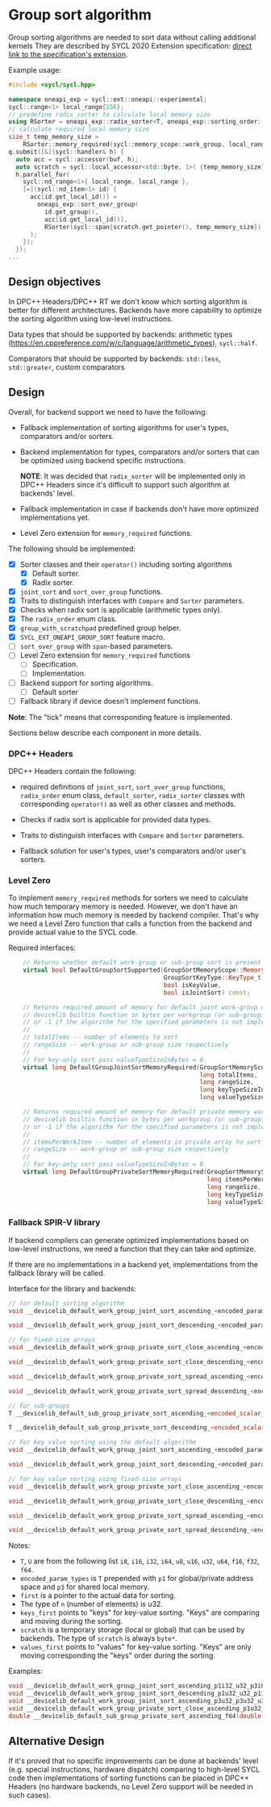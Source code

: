 # Group sort algorithm

Group sorting algorithms are needed to sort data without calling additional kernels
They are described by SYCL 2020 Extension specification:
[direct link to the specification's extension][group_sort_spec].

[group_sort_spec]: https://github.com/intel/llvm/blob/sycl/sycl/doc/extensions/GroupAlgorithms/SYCL_INTEL_group_sort.asciidoc

Example usage:

```cpp
#include <sycl/sycl.hpp>

namespace oneapi_exp = sycl::ext::oneapi::experimental;
sycl::range<1> local_range{256};
// predefine radix_sorter to calculate local memory size
using RSorter = oneapi_exp::radix_sorter<T, oneapi_exp::sorting_order::descending>;
// calculate required local memory size
size_t temp_memory_size =
    RSorter::memory_required(sycl::memory_scope::work_group, local_range);
q.submit([&](sycl::handler& h) {
  auto acc = sycl::accessor(buf, h);
  auto scratch = sycl::local_accessor<std::byte, 1>( {temp_memory_size}, h);
  h.parallel_for(
    sycl::nd_range<1>{ local_range, local_range },
    [=](sycl::nd_item<1> id) {
      acc[id.get_local_id()] =
        oneapi_exp::sort_over_group(
          id.get_group(),
          acc[id.get_local_id()],
          RSorter(sycl::span{scratch.get_pointer(), temp_memory_size})
      );
    });
  });
...
```

## Design objectives

In DPC++ Headers/DPC++ RT we don't know which sorting algorithm is better for
different architectures. Backends have more capability to optimize the sorting algorithm
using low-level instructions.

Data types that should be supported by backends: arithmetic types
(https://en.cppreference.com/w/c/language/arithmetic_types), `sycl::half`.

Comparators that should be supported by backends: `std::less`, `std::greater`,
custom comparators

## Design

Overall, for backend support we need to have the following:
- Fallback implementation of sorting algorithms for user's types, comparators and/or sorters.

- Backend implementation for types, comparators and/or sorters
  that can be optimized using backend specific instructions.

  **NOTE**: It was decided that `radix_sorter` will be implemented only in DPC++ Headers since
it's difficult to support such algorithm at backends' level.

- Fallback implementation in case if backends don't have more optimized implementations yet.

- Level Zero extension for `memory_required` functions.

The following should be implemented:

- [x] Sorter classes and their `operator()` including sorting algorithms
  - [x] Default sorter.
  - [x] Radix sorter.
- [x] `joint_sort` and `sort_over_group` functions.
- [x] Traits to distinguish interfaces with `Compare` and `Sorter` parameters.
- [x] Checks when radix sort is applicable (arithmetic types only).
- [x] The `radix_order` enum class.
- [x] `group_with_scratchpad` predefined group helper.
- [x] `SYCL_EXT_ONEAPI_GROUP_SORT` feature macro.
- [ ] `sort_over_group` with `span`-based parameters.
- [ ] Level Zero extension for `memory_required` functions
  - [ ] Specification.
  - [ ] Implementation.
- [ ] Backend support for sorting algorithms.
  - [ ] Default sorter
- [ ] Fallback library if device doesn't implement functions.

**Note**: The "tick" means that corresponding feature is implemented.

Sections below describe each component in more details.

### DPC++ Headers

DPC++ Headers contain the following:
- required definitions of `joint_sort`, `sort_over_group` functions, `radix_order` enum class,
  `default_sorter`, `radix_sorter` classes with corresponding `operator()`
  as well as other classes and methods.

- Checks if radix sort is applicable for provided data types.

- Traits to distinguish interfaces with `Compare` and `Sorter` parameters.

- Fallback solution for user's types, user's comparators and/or user's sorters.

### Level Zero

To implement `memory_required` methods for sorters we need to calculate
how much temporary memory is needed.
However, we don't have an information how much memory is needed by backend compiler.
That's why we need a Level Zero function that calls a function from the backend and
provide actual value to the SYCL code.

Required interfaces:
```cpp
    // Returns whether default work-group or sub-group sort is present in builtins
    virtual bool DefaultGroupSortSupported(GroupSortMemoryScope::MemoryScope_t scope,
                                           GroupSortKeyType::KeyType_t keyType,
                                           bool isKeyValue,
                                           bool isJointSort) const;

    // Returns required amount of memory for default joint work-group or sub-group sort
    // devicelib builtin function in bytes per workgroup (or sub-group), >= 0
    // or -1 if the algorithm for the specified parameters is not implemented
    //
    // totalItems -- number of elements to sort
    // rangeSize -- work-group or sub-group size respectively
    //
    // For key-only sort pass valueTypeSizeInBytes = 0
    virtual long DefaultGroupJointSortMemoryRequired(GroupSortMemoryScope::MemoryScope_t scope,
                                                     long totalItems,
                                                     long rangeSize,
                                                     long keyTypeSizeInBytes,
                                                     long valueTypeSizeInBytes) const;

    // Returns required amount of memory for default private memory work-group or sub-group sort
    // devicelib builtin function in bytes per workgroup (or sub-group), >= 0
    // or -1 if the algorithm for the specified parameters is not implemented
    //
    // itemsPerWorkItem -- number of elements in private array to sort
    // rangeSize -- work-group or sub-group size respectively
    //
    // For key-only sort pass valueTypeSizeInBytes = 0
    virtual long DefaultGroupPrivateSortMemoryRequired(GroupSortMemoryScope::MemoryScope_t scope,
                                                       long itemsPerWorkItem,
                                                       long rangeSize,
                                                       long keyTypeSizeInBytes,
                                                       long valueTypeSizeInBytes) const;
```

### Fallback SPIR-V library

If backend compilers can generate optimized implementations based on low-level instructions,
we need a function that they can take and optimize.

If there are no implementations in a backend yet,
implementations from the fallback library will be called.

Interface for the library and backends:

```cpp
// for default sorting algorithm
void __devicelib_default_work_group_joint_sort_ascending_<encoded_param_types>(T* first, uint n, byte* scratch);

void __devicelib_default_work_group_joint_sort_descending_<encoded_param_types>(T* first, uint n, byte* scratch);

// for fixed-size arrays
void __devicelib_default_work_group_private_sort_close_ascending_<encoded_param_types>(T* first, uint n, byte* scratch);

void __devicelib_default_work_group_private_sort_close_descending_<encoded_param_types>(T* first, uint n, byte* scratch);

void __devicelib_default_work_group_private_sort_spread_ascending_<encoded_param_types>(T* first, uint n, byte* scratch);

void __devicelib_default_work_group_private_sort_spread_descending_<encoded_param_types>(T* first, uint n, byte* scratch);

// for sub-groups
T __devicelib_default_sub_group_private_sort_ascending_<encoded_scalar_param_type>(T value);

T __devicelib_default_sub_group_private_sort_descending_<encoded_scalar_param_type>(T value);

// for key value sorting using the default algorithm
void __devicelib_default_work_group_joint_sort_ascending_<encoded_param_types>(T* keys_first, U* values_first, uint n, byte* scratch);

void __devicelib_default_work_group_joint_sort_descending_<encoded_param_types>(T* keys_first, U* values_first, uint n, byte* scratch);

// for key value sorting using fixed-size arrays
void __devicelib_default_work_group_private_sort_close_ascending_<encoded_param_types>(T* keys_first, U* values_first, uint n, byte* scratch);

void __devicelib_default_work_group_private_sort_close_descending_<encoded_param_types>(T* keys_first, U* values_first, uint n, byte* scratch);

void __devicelib_default_work_group_private_sort_spread_ascending_<encoded_param_types>(T* keys_first, U* values_first, uint n, byte* scratch);

void __devicelib_default_work_group_private_sort_spread_descending_<encoded_param_types>(T* keys_first, U* values_first, uint n, byte* scratch);

```

Notes:
- `T`, `U` are from the following list `i8`, `i16`,
  `i32`, `i64`, `u8`, `u16`, `u32`, `u64`, `f16`, `f32`, `f64`.
- `encoded_param_types` is `T` prepended with `p1` for global/private address
  space and `p3` for shared local memory.
- `first` is a pointer to the actual data for sorting.
- The type of `n` (number of elements) is u32.
- `keys_first` points to "keys" for key-value sorting.
  "Keys" are comparing and moving during the sorting.
- `scratch` is a temporary storage (local or global) that can be used by backends.
  The type of `scratch` is always `byte*`.
- `values_first` points to "values" for key-value sorting. "Keys" are only moving
  corresponding the "keys" order during the sorting.

Examples:
```cpp
void __devicelib_default_work_group_joint_sort_ascending_p1i32_u32_p3i8(int* first, uint n, byte* scratch);
void __devicelib_default_work_group_joint_sort_descending_p1u32_u32_p1i8(uint* first, uint n, byte* scratch);
void __devicelib_default_work_group_joint_sort_ascending_p3u32_p3u32_u32_p1i8(uint* first_keys, uint* first_values, uint n, byte* scratch);
void __devicelib_default_work_group_private_sort_close_ascending_p1u32_p1u32_u32_p1i8(uint* first_keys, uint* first_values, uint n, byte* scratch);
double __devicelib_default_sub_group_private_sort_ascending_f64(double value);
```

## Alternative Design

If it's proved that no specific improvements can be done at backends' level (e.g. special
instructions, hardware dispatch) comparing to high-level SYCL code then implementations
of sorting functions can be placed in DPC++ Headers
(no hardware backends, no Level Zero support will be needed in such cases).
